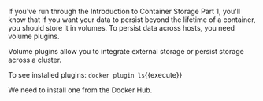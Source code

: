 If you've run through the Introduction to Container Storage Part 1, you'll know that if you want your data to persist beyond the lifetime of a container, you should store it in volumes. To persist data across hosts, you need volume plugins.

Volume plugins allow you to integrate external storage or persist storage across a cluster.

To see installed plugins:
`docker plugin ls`{{execute}}

We need to install one from the Docker Hub.
